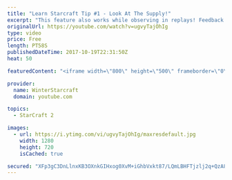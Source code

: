 ```yaml
---
title: "Learn Starcraft Tip #1 - Look At The Supply!"
excerpt: "This feature also works while observing in replays! Feedback and tip suggestions are appreciated :)"
originalUrl: https://youtube.com/watch?v=ugvyTajOhIg
type: video
price: Free
length: PT58S
publishedDateTime: 2017-10-19T22:31:50Z
heat: 50

featuredContent: "<iframe width=\"800\" height=\"500\" frameborder=\"0\" src=\"https://www.youtube.com/embed/ugvyTajOhIg\" allow=\"accelerometer; autoplay; encrypted-media; gyroscope; picture-in-picture\" allowfullscreen></iframe>"

provider:
  name: WinterStarcraft
  domain: youtube.com

topics:
  - StarCraft 2

images:
  - url: https://i.ytimg.com/vi/ugvyTajOhIg/maxresdefault.jpg
    width: 1280
    height: 720
    isCached: true

secured: "XFp3gC3DnLlnxKB3OXnkGIHxog0XvM+iGhbVxkt87/LQmLBHFTjzlj2q+QzA8yWegGYdXiWrNHfyKSAfHHD4OPWP6KXsGvjZuAD9hqb0Og/KqOPkvoitpjsi/j29m1GbYKOfice0SuBKA/Hxrv/BFeB5Zp8ef0w/LQvIuMwxHoMfKzoxJs1C7erWnqiFnbpqZCxgTcw46/serLeqEPNX4w6aPCv0mWP0LVEjtZddQF1D9KMJAcJ43keM/RybHLiTW/53wxRw8klZdj9EmtEQOslmx5AZnCccJ44eITI/M0wXo3Rju1DARZtPWqHFspe0m3/WUOkuDsv9eNdQXLI8XtufXkDZY77aRgWSvoXmaelREmQBQeKaEI7BZIBcMYBXKcCuzCH6D+0nkj9dAHrFXhAEy5zkhmYLnqx6kGH8uoM=;dTN8l2OGOJBXIWQrC/w8Yg=="
---
```


